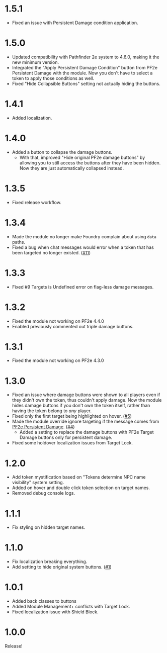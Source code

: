 # 1.5.1
- Fixed an issue with Persistent Damage condition application.

# 1.5.0
- Updated compatibility with Pathfinder 2e system to 4.6.0, making it the new minimum version.
- Integrated the "Apply Persistent Damage Condition" button from PF2e Persistent Damage with the module. Now you don't have to select a token to apply those conditions as well.
- Fixed "Hide Collapsible Buttons" setting not actually hiding the buttons.

# 1.4.1
- Added localization.

# 1.4.0
- Added a button to collapse the damage buttons.
  - With that, improved "Hide original PF2e damage buttons" by allowing you to still access the buttons after they have been hidden. Now they are just automatically collapsed instead.

# 1.3.5
- Fixed release workflow.

# 1.3.4
- Made the module no longer make Foundry complain about using `data` paths.
- Fixed a bug when chat messages would error when a token that has been targeted no longer existed. ([#11](https://github.com/MrVauxs/PF2e-Target-Damage/issues/11))

# 1.3.3
- Fixed #9 Targets is Undefined error on flag-less damage messages.

# 1.3.2
- Fixed the module not working on PF2e 4.4.0
- Enabled previously commented out triple damage buttons.

# 1.3.1
- Fixed the module not working on PF2e 4.3.0

# 1.3.0
- Fixed an issue where damage buttons were shown to all players even if they didn't own the token, thus couldn't apply damage. Now the module hides damage buttons if you don't own the token itself, rather than having the token belong to *any* player.
- Fixed only the first target being highlighted on hover. ([#5](https://github.com/MrVauxs/PF2e-Target-Damage/issues/5))
- Made the module override ignore targeting if the message comes from [PF2e Persistent Damage](https://github.com/CarlosFdez/pf2e-persistent-damage). ([#4](https://github.com/MrVauxs/PF2e-Target-Damage/issues/4))
  - Added a setting to replace the damage buttons with PF2e Target Damage buttons only for persistent damage.
- Fixed some holdover localization issues from Target Lock.

# 1.2.0
- Add token mystification based on "Tokens determine NPC name visibility" system setting.
- Added on hover and double click token selection on target names.
- Removed debug console logs.

# 1.1.1
- Fix styling on hidden target names.

# 1.1.0
- Fix localization breaking everything.
- Add setting to hide original system buttons. ([#1](https://github.com/MrVauxs/PF2e-Target-Damage/issues/1))

# 1.0.1
- Added back classes to buttons
- Added Module Management+ conflicts with Target Lock.
- Fixed localization issue with Shield Block.

# 1.0.0
Release!
